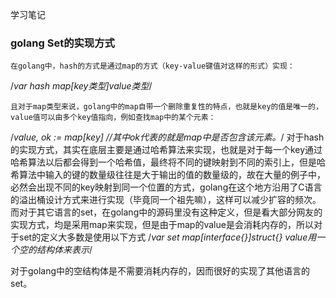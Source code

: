 学习笔记
### golang Set的实现方式
	在golang中，hash的方式是通过map的方式（key-value键值对这样的形式）实现：
/*var hash map[key类型]value类型*/

	且对于map类型来说，golang中的map自带一个删除重复性的特点，也就是key的值是唯一的，value值可以由多个key值指向，例如查找map中的某个元素：
/*value, ok := map[key]
	//其中ok代表的就是map中是否包含该元素。*/
	对于hash的实现方式，其实在底层主要是通过哈希算法来实现，也就是对于每一个key通过哈希算法以后都会得到一个哈希值，最终将不同的键映射到不同的索引上，但是哈希算法中输入的键的数量级往往是大于输出的值的数量级的，故在大量的例子中，必然会出现不同的key映射到同一个位置的方式，golang在这个地方沿用了C语言的溢出桶设计方式来进行实现（毕竟同一个祖先嘛），这样可以减少扩容的频次。
	而对于其它语言的set，在golang中的源码里没有这种定义，但是看大部分网友的实现方式，均是采用map来实现，但是由于map的value是会消耗内存的，所以对于set的定义大多数是使用以下方式
/*var set map[interface{}]struct{} value用一个空的结构体来表示*/

对于golang中的空结构体是不需要消耗内存的，因而很好的实现了其他语言的set。

